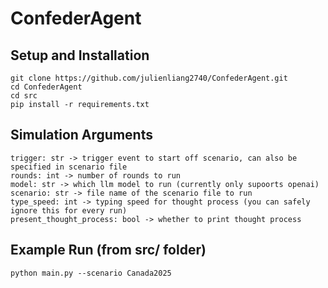 # ConfederAgent

## Setup and Installation
```
git clone https://github.com/julienliang2740/ConfederAgent.git
cd ConfederAgent
cd src
pip install -r requirements.txt
```

## Simulation Arguments
```
trigger: str -> trigger event to start off scenario, can also be specified in scenario file
rounds: int -> number of rounds to run
model: str -> which llm model to run (currently only supoorts openai)
scenario: str -> file name of the scenario file to run
type_speed: int -> typing speed for thought process (you can safely ignore this for every run)
present_thought_process: bool -> whether to print thought process
```

## Example Run (from src/ folder)
```
python main.py --scenario Canada2025
```
